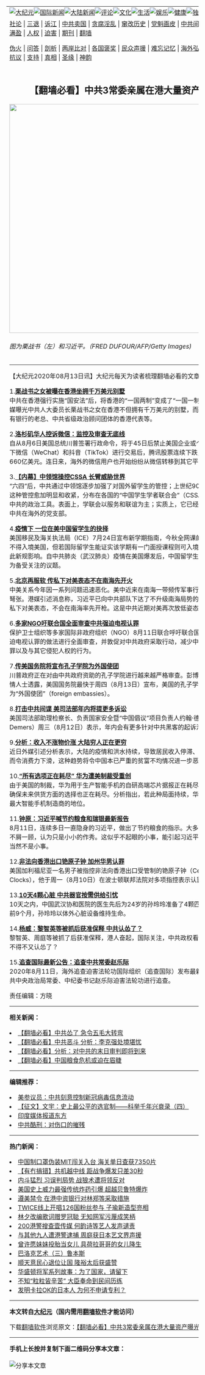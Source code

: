 <a name="1" id="1" target="_blank"></a><span id="1"></span>
<table align=center border="0"><tr><td colspan="2" VALIGN=TOP><a href="https://github.com/abctzx3003/djy/blob/master/gb/nsc413.md#1"><img src="https://raw.githubusercontent.com/abctzx3003/www/master/t/djy/1.jpg" title="大纪元"></a><a href="https://github.com/abctzx3003/djy/blob/master/gb/n24hr.md#1"><img src="https://raw.githubusercontent.com/abctzx3003/www/master/t/djy/3.jpg" title="国际新闻"></a><a href="https://github.com/abctzx3003/djy/blob/master/gb/nsc413.md#1"><img src="https://raw.githubusercontent.com/abctzx3003/www/master/t/djy/4.jpg" title="大陆新闻"></a><a href="https://github.com/abctzx3003/djy/blob/master/gb/news392.md#1"><img src="https://raw.githubusercontent.com/abctzx3003/www/master/t/djy/5.jpg" title="评论"></a><a href="https://github.com/abctzx3003/djy/blob/master/gb/news2007.md#1"><img src="https://raw.githubusercontent.com/abctzx3003/www/master/t/djy/6.jpg" title="文化"></a><a href="https://github.com/abctzx3003/djy/blob/master/gb/news2008.md#1"><img src="https://raw.githubusercontent.com/abctzx3003/www/master/t/djy/7.jpg" title="生活"></a><a href="https://github.com/abctzx3003/djy/blob/master/gb/ncyule.md#1"><img src="https://raw.githubusercontent.com/abctzx3003/www/master/t/djy/8.jpg" title="娱乐"></a><a href="https://github.com/abctzx3003/djy/blob/master/gb/nsc1002.md#1"><img src="https://raw.githubusercontent.com/abctzx3003/www/master/t/djy/9.jpg" title="健康"><a href="https://github.com/abctzx3003/djy/blob/master/gb/nf6092.md#1"><img src="https://raw.githubusercontent.com/abctzx3003/www/master/t/djy/10a.jpg" title="独家"></a><a href="https://github.com/abctzx3003/djy/blob/master/gb/nf4514.md#1"><img src="https://raw.githubusercontent.com/abctzx3003/www/master/t/djy/12a.jpg" title="头条"></a></td></tr>
<tr><td colspan="2" VALIGN=TOP><a target="_blank" href="https://github.com/abctzx3003/djy/blob/master/gb/9p.md#1">社论</a> | <a target="_blank" href="https://github.com/abctzx3003/djy/blob/master/gb/nf5657.md#1">三退</a> | <a target="_blank" href="https://github.com/abctzx3003/djy/blob/master/gb/nf6124.md#1">诉江</a> | <a target="_blank" href="https://github.com/abctzx3003/djy/blob/master/gb/nf1176117.md#1">中共卖国</a> | <a target="_blank" href="https://github.com/abctzx3003/djy/blob/master/gb/nf5773.md#1">贪腐淫乱</a> | <a target="_blank" href="https://github.com/abctzx3003/djy/blob/master/gb/nf1176115.md#1">窜改历史</a> | <a target="_blank" href="https://github.com/abctzx3003/djy/blob/master/gb/nf1176107.md#1">党魁画皮</a> | <a target="_blank" href="https://github.com/abctzx3003/djy/blob/master/gb/nf1320400.md#1">中共间谍</a> | <a target="_blank" href="https://github.com/abctzx3003/djy/blob/master/gb/nf1176114.md#1">破坏传统</a> | <a target="_blank" href="https://github.com/abctzx3003/ntdtv/blob/master/gb/prog447_1.md#1">恶贯满盈</a> | <a target="_blank" href="https://github.com/abctzx3003/djy/blob/master/gb/ncid278.md#1">人权</a> | <a target="_blank" href="https://github.com/abctzx3003/djy/blob/master/gb/nf1176111.md#1">迫害</a> | <a target="_blank" href="https://gitlab.com/szzdlab/mh-qikan/blob/master/README.md#1">期刊</a> | <a target="_blank" href="https://github.com/abctzx3003/www/blob/master/README.md?zsrh#8">翻墙</a></p><p><a target="_blank" href="https://github.com/abctzx3003/djy/blob/master/gb/nf5562.md#1">伪火</a> | <a target="_blank" href="https://github.com/abctzx3003/djy/blob/master/gb/nf4378.md#1">问答</a> | <a target="_blank" href="https://github.com/abctzx3003/djy/blob/master/gb/nf5792.md#1">剖析</a> | <a target="_blank" href="https://github.com/abctzx3003/djy/blob/master/gb/nf5735.md#1">两岸比对</a> | <a target="_blank" href="https://github.com/abctzx3003/djy/blob/master/gb/nf6119.md#1">各国褒奖</a> | <a target="_blank" href="https://github.com/abctzx3003/djy/blob/master/gb/nf6120.md#1">民众声援</a> | <a target="_blank" href="https://github.com/abctzx3003/djy/blob/master/gb/nf1188594.md#1">难忘记忆</a> | <a target="_blank" href="https://github.com/abctzx3003/djy/blob/master/gb/nf3180.md#1">海外弘传</a> | <a target="_blank" href="https://github.com/abctzx3003/djy/blob/master/gb/nf5410.md#1">万人上访</a> | <a target="_blank" href="https://github.com/abctzx3003/ntdtv/blob/master/gb/prog1530_1.md#1">和平抗议</a> | <a target="_blank" href="https://github.com/abctzx3003/djy/blob/master/gb/nf4386.md#1">支持</a> | <a target="_blank" href="https://github.com/abctzx3003/djy/blob/master/gb/nf4389.md#1">真相</a> | <a target="_blank" href="https://github.com/abctzx3003/djy/blob/master/gb/nf5790.md#1">圣缘</a> | <a target="_blank" href="https://github.com/abctzx3003/djy/blob/master/gb/nf4786.md#1">神韵</a></td></tr>
<tr><td VALIGN=TOP width="626"><h2 align=center>【翻墙必看】中共3常委亲属在港大量资产曝光</h2>
<img width="600" src="https://i.epochtimes.com/assets/uploads/2018/09/GettyImages-930306696-600x400.jpg" />
<h6>图为栗战书（左）和习近平。（FRED DUFOUR/AFP/Getty Images)
</h6>
<hr>
	<p>【大纪元2020年08月13日讯】大纪元每天为读者梳理翻墙必看的文章：</p>
<p>1.<b><ahref=><a href="https://github.com/abctzx3003/djy/blob/master/gb/20/8/12/n12325861.md#1" target="_blank" rel="noopener noreferrer">栗战书之女被曝在香港坐拥千万美元别墅</a></b><br />
中共在香港强行实施“国安法”后，将香港的“一国两制”变成了“一国一制”。随后，美媒<ahref="https://github.com/abctzx3003/djy/blob/master/gb/tag/%E6%9B%9D%E5%85%89.md#1">曝光</a>中共人大委员长栗战书之女在香港不但拥有千万美元的别墅，而且还是一家国有银行的老总、中共省级政治顾问团体的香港代表等。</p>
<p>2.<b><ahref=><a href="https://github.com/abctzx3003/djy/blob/master/gb/20/8/12/n12324085.md#1" target="_blank" rel="noopener noreferrer">洛杉矶华人控诉微信：监控及审查无底线</a></b><br />
自从8月6日美国总统川普签署行政命令，将于45日后禁止美国企业或个人与腾讯旗下微信（WeChat）和抖音（TikTok）进行交易后，腾讯股票连续下跌，市值蒸发了660亿美元。连日来，海外的微信用户也开始纷纷从微信转移到其它平台。</p>
<p>3.<b><ahref=><a href="https://github.com/abctzx3003/djy/blob/master/gb/20/8/11/n12322176.md#1" target="_blank" rel="noopener noreferrer">【内幕】中领馆操控CSSA 长臂威胁世界</a></b><br />
“六四”后，中共通过中领馆逐步加强了对国外留学生的管控；上世纪90年代末以后，这种管控愈加明显和收紧，分布在各国的“中国学生学者联合会”（CSSA）逐渐成为中共的政治工具。表面上，学联会以服务和联谊为主；实质上，它已经不同程度沦为中共在海外的党支部。</p>
<p>4.<b><ahref=><a href="https://github.com/abctzx3003/djy/blob/master/gb/20/8/12/n12324252.md#1" target="_blank" rel="noopener noreferrer">疫情下 一位在美中国留学生的抉择</a></b><br />
美国移民及海关执法局（ICE）7月24日宣布新学期指南，今秋全网课的国际新生，不得入境美国，但若国际留学生能证实该学期有一门面授课程则可入境；旧生则不受此新规影响。自中共肺炎（武汉肺炎）疫情在美国爆发后，中国留学生们的去留就成为备受关注的议题。</p>
<p>5.<b><ahref=><a href="https://github.com/abctzx3003/djy/blob/master/gb/20/8/12/n12324512.md#1" target="_blank" rel="noopener noreferrer">北京再服软 传私下对美表态不在南海先开火</a></b><br />
中美关系今年因一系列问题迅速恶化。美中近来在南海一带频传军事行动，局势剑拔弩张。港媒引述消息称，习近平已向中共部队下达了不升级南海局势的命令，北京还私下对美表态，不会在南海率先开枪。这是中共近期对美再次放低姿态。</p>
<p>6.<b><ahref=><a href="https://github.com/abctzx3003/djy/blob/master/gb/20/8/12/n12325708.md#1" target="_blank" rel="noopener noreferrer">多家NGO吁联合国全面审查中共强迫电视认罪</a></b><br />
保护卫士组织等多家国际非政府组织（NGO）8月11日联合呼吁联合国对中共使用强迫电视认罪的做法进行全面审查，并敦促对中共政府采取行动，减少中共强迫电视认罪以及与其它侵犯人权的行为。</p>
<p>7.<b><ahref=><a href="https://github.com/abctzx3003/djy/blob/master/gb/20/8/13/n12326884.md#1" target="_blank" rel="noopener noreferrer">传美国务院将宣布孔子学院为外国使团</a></b><br />
川普政府正在对由中共政府资助的孔子学院进行越来越严格审查。彭博社报导，据知情人士透露，美国国务院最快于周四（8月13日）宣布，美国的孔子学院必须注册为“外国使团”（foreign embassies）。</p>
<p>8.<b><ahref=><a href="https://github.com/abctzx3003/djy/blob/master/gb/20/8/12/n12326084.md#1" target="_blank" rel="noopener noreferrer">打击中共间谍 美司法部年内将提更多诉讼</a></b><br />
美国司法部助理检察长、负责国家安全暨“中国倡议”项目负责人约翰·德默斯（John Demers）周三（8月12日）表示，年内会有更多针对中共黑客的起诉活动。</p>
<p>9.<b><ahref=><a href="https://github.com/abctzx3003/djy/blob/master/gb/20/8/12/n12325699.md#1" target="_blank" rel="noopener noreferrer">分析：收入不涨物价涨 大陆穷人正在更穷</a></b><br />
近日外媒引述分析表示，大陆的疫情和洪水持续，导致居民收入停滞、物价上涨，进而令消费力下滑，这种趋势将令中国本已严重的贫富不均情况进一步恶化。</p>
<p>10.<b><ahref=><a href="https://github.com/abctzx3003/djy/blob/master/gb/20/8/12/n12325726.md#1" target="_blank" rel="noopener noreferrer">“所有选项正在耗尽” 华为遭美制裁受重创</a></b><br />
由于美国的制裁，华为用于生产智能手机的自研高端芯片据报正在耗尽，而该公司在确保未来供货方面的选择也正在耗尽。分析指出，若此种局面持续，华为恐难保全球最大智能手机制造商的地位。</p>
<p>11.<b><ahref=><a href="https://github.com/abctzx3003/djy/blob/master/gb/20/8/12/n12326380.md#1" target="_blank" rel="noopener noreferrer">钟原：习近平喊节约粮食和瑞银最新报告</a></b><br />
8月11日，连续多日一直隐身的习近平，做出了节约粮食的指示。大多数人对此根本不屑一顾，认为只是小小的作秀。这似乎不起眼的小事，能引起习近平的批示，背后当然不是小事。</p>
<p>12.<b><ahref=><a href="https://github.com/abctzx3003/djy/blob/master/gb/20/8/12/n12326517.md#1" target="_blank" rel="noopener noreferrer">非法向香港出口铯原子钟 加州华男认罪</a></b><br />
美国加利福尼亚一名男子被指控非法向香港出口受管制的铯原子钟（Cesium Atomic Clocks），他于周一（8月10日）在波士顿联邦法院对多项指控表示认罪。</p>
<p>13.<b><ahref=><a href="https://github.com/abctzx3003/djy/blob/master/gb/20/8/12/n12326366.md#1" target="_blank" rel="noopener noreferrer">10天4颗心脏 中共器官按需供给引忧</a></b><br />
10天之内，中国武汉协和医院的医生先后为24岁的孙玲玲准备了4颗匹配的心脏。此前9个月，孙玲玲以体外心脏设备维持生命。</p>
<p>14.<b><ahref=><a href="https://github.com/abctzx3003/djy/blob/master/gb/20/8/12/n12325999.md#1" target="_blank" rel="noopener noreferrer">杨威：黎智英等被抓后获准保释 中共认怂了？</a></b><br />
黎智英、周庭等被抓了后获准保释，港人奋起，国际关注，中共政权看到势头不妙，不得不又认怂了？</p>
<p>15.<b><ahref=><a href="https://github.com/abctzx3003/djy/blob/master/gb/20/8/12/n12326310.md#1" target="_blank" rel="noopener noreferrer">追查国际最新公告：追查中共常委赵乐际</a></b><br />
2020年8月11日，海外追查迫害法轮功国际组织（追查国际）发布最新公告，对中共中央政治局常委、中纪委书记赵乐际迫害法轮功进行追查。</p>
<p>责任编辑：方晓</p>
	
<hr>


<strong>相关新闻：</strong>
<li><a href="https://github.com/abctzx3003/djy/blob/master/gb/20/8/9/n12316971.md#1">【翻墙必看】中共怂了 急令五毛大转弯</a></li>
<li><a href="https://github.com/abctzx3003/djy/blob/master/gb/20/8/10/n12318989.md#1">【翻墙必看】中共恶斗 分析：李克强处境堪忧</a></li>
<li><a href="https://github.com/abctzx3003/djy/blob/master/gb/20/8/11/n12321503.md#1">【翻墙必看】分析：对中共的末日审判即将到来</a></li>
<li><a href="https://github.com/abctzx3003/djy/blob/master/gb/20/8/12/n12324415.md#1">【翻墙必看】中国粮食危机或迫在眉睫</a></li>
<hr>


<strong>编辑推荐：</strong>
<li><a href="https://github.com/onzhi266/djy/blob/master/gb/20/2/22/n11887949.md#1">美参议员：中共刻意控制新冠病毒信息流动</a></li>
<li><a href="https://github.com/tsiac2612/djy/blob/master/gb/19/5/4/n11234439.md#1" target="_blank">【征文】文宇：史上最公平的选官制——科举千年兴衰录（四）</a></li><li><a href="https://github.com/abctzx3003/djy/blob/master/gb/18/10/27/n10812623.md?dfh#1" target="_blank">印度媒体报道东方</a></li><li><a href="https://github.com/tsiac2612/djy/blob/master/gb/12/9/5/n3675948.md#1" target="_blank">中共酷刑：对伤口的摧残</a></li>
<hr>

<strong>热门新闻：</strong>
<li><a href="https://github.com/abctzx3003/djy/blob/master/gb/20/8/11/n12322303.md#1">中国制口罩伪装MIT闯关入台 海关单日查获7350片</a></li>
<li><a href="https://github.com/abctzx3003/djy/blob/master/gb/20/8/11/n12322988.md#1">【有冇搞错】共机越中线 距战争爆发只差30秒</a></li>
<li><a href="https://github.com/abctzx3003/djy/blob/master/gb/20/8/11/n12323838.md#1">内斗猛烈 习误判局势 战狼术遭将领反对</a></li>
<li><a href="https://github.com/abctzx3003/djy/blob/master/gb/20/8/11/n12321988.md#1">美国史上威力最强传统炸药引爆 超越贝鲁特爆炸</a></li>
<li><a href="https://github.com/abctzx3003/djy/blob/master/gb/20/8/12/n12325133.md#1">遵美禁令 在港中资银行对林郑等采取措施</a></li>
<li><a href="https://github.com/abctzx3003/djy/blob/master/gb/20/8/10/n12318600.md#1">TWICE线上开唱126国粉丝参与 子瑜新造型亮相</a></li>
<li><a href="https://github.com/abctzx3003/djy/blob/master/gb/20/8/10/n12320539.md#1">林夕改编歌词赠罗冠聪 无知网军污蔑成笑柄</a></li>
<li><a href="https://github.com/abctzx3003/djy/blob/master/gb/20/8/10/n12320702.md#1">200港警搜查壹传媒 何韵诗等艺人发声谴责</a></li>
<li><a href="https://github.com/abctzx3003/djy/blob/master/gb/20/8/11/n12323294.md#1">与其他九人遭港警逮捕 周庭获日本艺文界声援</a></li>
<li><a href="https://github.com/abctzx3003/djy/blob/master/gb/20/8/11/n12323627.md#1">曾许愿妹妹投胎当女儿 具荷拉哥哥的女儿降生</a></li>
<li><a href="https://github.com/abctzx3003/djy/blob/master/gb/11/1/4/n3132042.md#1">巴洛克艺术（三）鲁本斯</a></li>
<li><a href="https://github.com/abctzx3003/djy/blob/master/gb/20/8/6/n12310782.md#1">顺天意民心退位让国 隆裕太后获盛赞</a></li>
<li><a href="https://github.com/abctzx3003/djy/blob/master/gb/20/5/22/n12129529.md#1">华盛顿将军系列故事：为了国家，请留下</a></li>
<li><a href="https://github.com/abctzx3003/djy/blob/master/gb/20/8/2/n12301784.md#1">不知“粒粒皆辛苦” 大臣奉命到民间历练</a></li>
<li><a href="https://github.com/abctzx3003/djy/blob/master/gb/20/8/11/n12322329.md#1">发明卡拉OK的日本人 为何不申请专利？</a></li>
<hr>

<strong>本文转自<a href="https://www.epochtimes.com">大纪元</a>（国内需用<a href="https://github.com/abctzx3003/www/blob/master/README.md#8">翻墙软件</a>才能访问）</strong><p>下载<a href="https://github.com/abctzx3003/www/blob/master/README.md#8">翻墙软件</a>浏览原文：<a href="https://www.epochtimes.com/gb/20/8/13/n12327065.htm">【翻墙必看】中共3常委亲属在港大量资产曝光</a></p><hr>

<strong>手机上长按并复制下面二维码分享本文章：</strong><br><br><img src="http://www.szzd.org/v.php?action=qrcode&url=https://github.com/abctzx3003/djy/blob/master/gb/20/8/13/n12327065.md%231" title="分享本文章"></td><td VALIGN=TOP><a href="https://github.com/abctzx3003/djy/blob/master/gb/16/1/21/n4622075.md?dfh#1" target="_blank"><img src="https://raw.githubusercontent.com/abctzx3003/djy/master/gb/300/wei-f1.jpg" title="中共的伪火骗局"  alt="中共的伪火骗局"></a><br><a href="https://github.com/abctzx3003/www/blob/master/README.md?dfh#9" target="_blank"><img src="https://raw.githubusercontent.com/abctzx3003/djy/master/gb/300/yong-h.jpg" title="永恒的见证"  alt="永恒的见证"></a><br><a href="https://github.com/abctzx3003/djy/blob/master/gb/13/9/29/n3974789.md?dfh#1" target="_blank"><img src="https://raw.githubusercontent.com/abctzx3003/djy/master/gb/300/shang-lnz.jpg" title="善良女子被中共投男牢"  alt="善良女子被中共投男牢"></a><br><a href="https://github.com/abctzx3003/djy/blob/master/gb/16/3/16/n4663449.md?dfh#1" target="_blank"><img src="https://raw.githubusercontent.com/abctzx3003/djy/master/gb/300/huo-z3.jpg" title="警卫目击活摘器官"  alt="警卫目击活摘器官"></a><br><a href="https://github.com/abctzx3003/djy/blob/master/gb/16/8/7/n8177641.md?dfh#1" target="_blank"><img src="https://raw.githubusercontent.com/abctzx3003/djy/master/gb/300/huo-z4.jpg" title="证人描述活摘恐怖"  alt="证人描述活摘恐怖"></a><br><a href="https://github.com/abctzx3003/djy/blob/master/gb/10/4/19/n2881569.md?dfh#1" target="_blank"><img src="https://raw.githubusercontent.com/abctzx3003/djy/master/gb/300/huo-z1.jpg" title="揭开活摘器官黑幕"  alt="揭开活摘器官黑幕"></a><br><a href="https://github.com/abctzx3003/djy/blob/master/gb/10/11/7/n3077476.md?dfh#1" target="_blank"><img src="https://raw.githubusercontent.com/abctzx3003/djy/master/gb/300/ma-ks.jpg" title="马克思的成魔之路"  alt="马克思的成魔之路"></a><br><a href="https://github.com/abctzx3003/djy/blob/master/gb/14/6/9/n4173977.md?dfh#1" target="_blank"><img src="https://raw.githubusercontent.com/abctzx3003/djy/master/gb/300/chang-zs.jpg" title="藏字石 蕴天机"  alt="藏字石 蕴天机"></a><br><a href="https://github.com/abctzx3003/djy/blob/master/gb/18/5/10/n10381511.md?dfh#1" target="_blank"><img src="https://raw.githubusercontent.com/abctzx3003/djy/master/gb/300/st1.jpg" title="关注3亿人三退"  alt="关注3亿人三退"></a><br><a href="https://github.com/abctzx3003/djy/blob/master/gb/18/3/21/n10237682.md?dfh#1" target="_blank"><img src="https://raw.githubusercontent.com/abctzx3003/djy/master/gb/300/jie-t.jpg" title="解体中共复兴中华"  alt="解体中共复兴中华"></a><br><a href="https://github.com/abctzx3003/djy/blob/master/gb/9/2/9/n2422991.md?dfh#1" target="_blank"><img src="https://raw.githubusercontent.com/abctzx3003/djy/master/gb/300/gao-zs.jpg" title="中共迫害良心律师"  alt="中共迫害良心律师"></a><br><a href="https://github.com/abctzx3003/djy/blob/master/gb/18/12/9/n10900044.md?dfh#1" target="_blank"><img src="https://raw.githubusercontent.com/abctzx3003/djy/master/gb/300/sj1.jpg" title="303万人举报江泽民"  alt="303万人举报江泽民"></a><br><a href="https://github.com/abctzx3003/djy/blob/master/gb/18/8/28/n10672014.md?dfh#1" target="_blank"><img src="https://raw.githubusercontent.com/abctzx3003/djy/master/gb/300/sj2.jpg" title="这些官员为何起诉江泽民"  alt="这些官员为何起诉江泽民"></a><br><a href="https://github.com/abctzx3003/djy/blob/master/gb/8/12/18/n2367165.md?dfh#1" target="_blank"><img src="https://raw.githubusercontent.com/abctzx3003/djy/master/gb/300/liangan.jpg" title="海峡两岸的强烈对比"  alt="海峡两岸的强烈对比"></a><br><a href="https://github.com/abctzx3003/djy/blob/master/gb/15/12/10/n4593139.md?dfh#1" target="_blank"><img src="https://raw.githubusercontent.com/abctzx3003/djy/master/gb/300/jia-ndzl.jpg" title="加拿大总理的贺信"  alt="加拿大总理的贺信"></a><br><a href="https://github.com/abctzx3003/djy/blob/master/gb/11/6/17/n3289382.md?dfh#1" target="_blank"><img src="https://raw.githubusercontent.com/abctzx3003/djy/master/gb/300/xiao-wd.jpg" title="探寻真相兼听则明"  alt="探寻真相兼听则明"></a><br><a href="https://github.com/abctzx3003/djy/blob/master/gb/18/10/27/n10812623.md?dfh#1" target="_blank"><img src="https://raw.githubusercontent.com/abctzx3003/djy/master/gb/300/yindu.jpg" title="印度媒体报道东方"  alt="印度媒体报道东方"></a><br><a href="https://github.com/abctzx3003/djy/blob/master/gb/18/6/9/n10469652.md?dfh#1" target="_blank"><img src="https://raw.githubusercontent.com/abctzx3003/djy/master/gb/300/xie-j.jpg" title="不一样的海外校园"  alt="不一样的海外校园"></a><br><a href="https://github.com/abctzx3003/djy/blob/master/gb/7/4/5/n1669415.md?dfh#1" target="_blank"><img src="https://raw.githubusercontent.com/abctzx3003/djy/master/gb/300/li-up.jpg" title="从大师到徒弟的传奇"  alt="从大师到徒弟的传奇"></a><br><a href="https://github.com/abctzx3003/djy/blob/master/gb/17/5/26/n9191512.md?dfh#1" target="_blank"><img src="https://raw.githubusercontent.com/abctzx3003/djy/master/gb/300/zfl2.jpg" title="亿万人与东方一本奇书"  alt="亿万人与东方一本奇书"></a><br><a href="https://github.com/abctzx3003/djy/blob/master/gb/13/11/27/n4020290.md?dfh#1" target="_blank"><img src="https://raw.githubusercontent.com/abctzx3003/djy/master/gb/300/zhen-h.jpg" title="大陆见不到的震撼场面"  alt="大陆见不到的震撼场面"></a><br><a href="https://github.com/abctzx3003/djy/blob/master/gb/15/7/17/n4482910.md?dfh#1" target="_blank"><img src="https://raw.githubusercontent.com/abctzx3003/djy/master/gb/300/dalu-sk.jpg" title="人心向善 大陆当初盛况"  alt="人心向善 大陆当初盛况"></a><br><a href="https://github.com/abctzx3003/djy/blob/master/gb/19/1/5/n10955468.md?dfh#1" target="_blank"><img src="https://raw.githubusercontent.com/abctzx3003/djy/master/gb/300/zfl1.jpg" title="追寻真理 这书讲什么"  alt="追寻真理 这书讲什么"></a><br><a href="https://github.com/abctzx3003/www/blob/master/README.md?dfh#1" target="_blank"><img src="https://raw.githubusercontent.com/abctzx3003/djy/master/gb/300/fq1.jpg" title="下载免费翻墙软件"  alt="下载免费翻墙软件"></a><br></td></tr></table>
